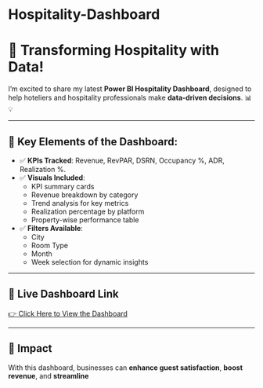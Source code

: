 # Hospitality-Dashboard
# 🚀 Transforming Hospitality with Data!

I’m excited to share my latest **Power BI Hospitality Dashboard**, designed to help hoteliers and hospitality professionals make **data-driven decisions**. 📊💡

---

## 🔹 Key Elements of the Dashboard:

- ✅ **KPIs Tracked**: Revenue, RevPAR, DSRN, Occupancy %, ADR, Realization %.
- ✅ **Visuals Included**: 
  - KPI summary cards
  - Revenue breakdown by category
  - Trend analysis for key metrics
  - Realization percentage by platform
  - Property-wise performance table
- ✅ **Filters Available**: 
  - City
  - Room Type
  - Month
  - Week selection for dynamic insights

---

## 🔗 Live Dashboard Link

[👉 Click Here to View the Dashboard](https://app.powerbi.com/view?r=eyJrIjoiNGRkYWRhYjgtODU2ZS00MWNjLTg2OGEtZmYzNjFmYTIwMTI1IiwidCI6ImM2ZTU0OWIzLTVmNDUtNDAzMi1hYWU5LWQ0MjQ0ZGM1YjJjNCJ9)

---

## 🚀 Impact

With this dashboard, businesses can **enhance guest satisfaction**, **boost revenue**, and **streamline**
